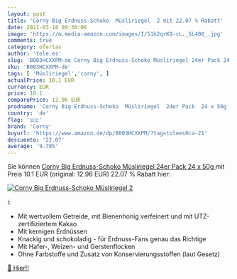 ```yaml
---
layout: post
title: 'Corny Big Erdnuss-Schoko  Müsliriegel  2 mit 22.07 % Rabatt'
date: 2021-03-18 09:30:06
image: 'https://m.media-amazon.com/images/I/51h2qrK9-cL._SL400_.jpg'
comments: true
category: ofertas
author: 'tole.es'
slug: 'B003HCXXPM-de Corny Big Erdnuss-Schoko Müsliriegel 24er Pack 24 x 50g'
sku: 'B003HCXXPM-de'
tags: [ 'Müsliriegel','corny', ]
actualPrice: 10.1 EUR
currency: EUR
price: 10.1
comparePrice: 12.96 EUR
prodname: 'Corny Big Erdnuss-Schoko  Müsliriegel  24er Pack  24 x 50g '
country: 'de'
flag: '🇩🇪'
brand: 'Corny'
buyurl: 'https://www.amazon.de/dp/B003HCXXPM/?tag=tolees0ca-21'
descuento: '22.07'
average: '9.795'
---
```


Sie können [Corny Big Erdnuss-Schoko  Müsliriegel  24er Pack  24 x 50g ](https://www.amazon.de/dp/B003HCXXPM/?tag=tolees0ca-21) mit Preis 10.1 EUR (original: 12.96 EUR) 22.07 % Rabatt hier:

[![Corny Big Erdnuss-Schoko  Müsliriegel  2](https://m.media-amazon.com/images/I/51h2qrK9-cL._SL400_.jpg)](https://www.amazon.de/dp/B003HCXXPM/?tag=tolees0ca-21)

ℹ️:

- Mit wertvollem Getreide, mit Bienenhonig verfeinert und mit UTZ-zertifiziertem Kakao
- Mit kernigen Erdnüssen
- Knackig und schokoladig - für Erdnuss-Fans genau das Richtige
- Mit Hafer-, Weizen- und Gerstenflocken
- Ohne Farbstoffe und Zusatz von Konservierungsstoffen (laut Gesetz)

[🛒 Hier!!](https://www.amazon.de/dp/B003HCXXPM/?tag=tolees0ca-21)
